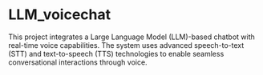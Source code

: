# LLM_voicechat
This project integrates a Large Language Model (LLM)-based chatbot with real-time voice capabilities. The system uses advanced speech-to-text (STT) and text-to-speech (TTS) technologies to enable seamless conversational interactions through voice.
